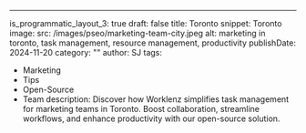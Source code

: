 ---
is_programmatic_layout_3: true
draft: false
title: Toronto
snippet: Toronto
image:
  src: /images/pseo/marketing-team-city.jpeg
  alt: marketing in toronto, task management, resource management, productivity
publishDate: 2024-11-20
category: ""
author: SJ
tags:
  - Marketing
  - Tips
  - Open-Source
  - Team
description: Discover how Worklenz simplifies task management for marketing teams in Toronto. Boost collaboration, streamline workflows, and enhance productivity with our open-source solution.